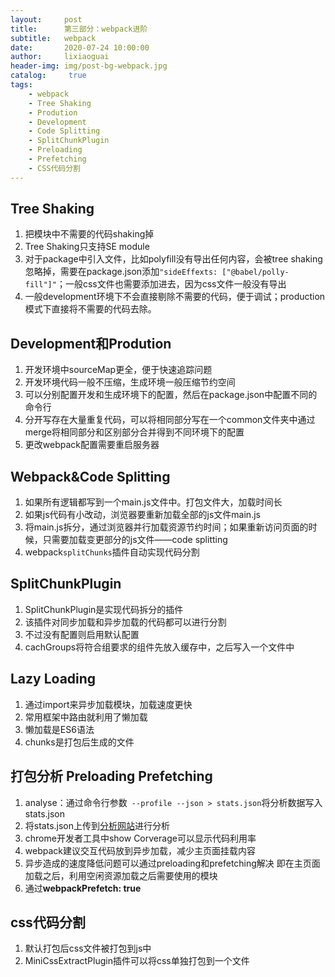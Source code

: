 ```yaml
---
layout:     post
title:      第三部分：webpack进阶
subtitle:   webpack
date:       2020-07-24 10:00:00
author:     lixiaoguai
header-img: img/post-bg-webpack.jpg
catalog: 	 true
tags:
    - webpack
    - Tree Shaking
    - Prodution
    - Development
    - Code Splitting
    - SplitChunkPlugin
    - Preloading
    - Prefetching
    - CSS代码分割
---
```


## Tree Shaking

1. 把模块中不需要的代码shaking掉
2. Tree Shaking只支持SE module
3. 对于package中引入文件，比如polyfill没有导出任何内容，会被tree shaking忽略掉，需要在package.json添加```"sideEffexts: ["@babel/polly-fill"]"```；一般css文件也需要添加进去，因为css文件一般没有导出
4. 一般development环境下不会直接剔除不需要的代码，便于调试；production模式下直接将不需要的代码去除。

## Development和Prodution

1. 开发环境中sourceMap更全，便于快速追踪问题
2. 开发环境代码一般不压缩，生成环境一般压缩节约空间
3. 可以分别配置开发和生成环境下的配置，然后在package.json中配置不同的命令行
4. 分开写存在大量重复代码，可以将相同部分写在一个common文件夹中通过merge将相同部分和区别部分合并得到不同环境下的配置
5. 更改webpack配置需要重启服务器

## Webpack&Code Splitting

1. 如果所有逻辑都写到一个main.js文件中。打包文件大，加载时间长
2. 如果js代码有小改动，浏览器要重新加载全部的js文件main.js
3. 将main.js拆分，通过浏览器并行加载资源节约时间；如果重新访问页面的时候，只需要加载变更部分的js文件——code splitting
4. webpack```splitChunks```插件自动实现代码分割

## SplitChunkPlugin

1. SplitChunkPlugin是实现代码拆分的插件
2. 该插件对同步加载和异步加载的代码都可以进行分割
3. 不过没有配置则启用默认配置
4. cachGroups将符合组要求的组件先放入缓存中，之后写入一个文件中

## Lazy Loading

1. 通过import来异步加载模块，加载速度更快
2. 常用框架中路由就利用了懒加载
3. 懒加载是ES6语法
4. chunks是打包后生成的文件

## 打包分析 Preloading Prefetching

1. analyse：通过命令行参数``` --profile --json > stats.json```将分析数据写入stats.json
2. 将stats.json上传到[分析网站](http://webpack.github.io/analyse/)进行分析
3. chrome开发者工具中show Corverage可以显示代码利用率
4. webpack建议交互代码放到异步加载，减少主页面挂载内容
5. 异步造成的速度降低问题可以通过preloading和prefetching解决 即在主页面加载之后，利用空闲资源加载之后需要使用的模块
6. 通过**webpackPrefetch: true**

## css代码分割

1. 默认打包后css文件被打包到js中
2. MiniCssExtractPlugin插件可以将css单独打包到一个文件

